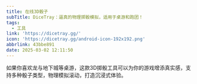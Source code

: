 ```yaml
---
title: 在线3D骰子
subTitle: DiceTray：逼真的物理掷骰模拟，适用于桌游和跑团！
tags:
  - 工具
link: 'https://dicetray.gg/'
icon: 'https://dicetray.gg/android-icon-192x192.png'
abbrlink: 43bbe891
date: 2025-03-02 12:11:50
---
```


如果你喜欢龙与地下城等桌游，这款3D掷骰工具可以为你的游戏增添真实感，支持多种骰子类型，物理模拟滚动，打造沉浸式体验。